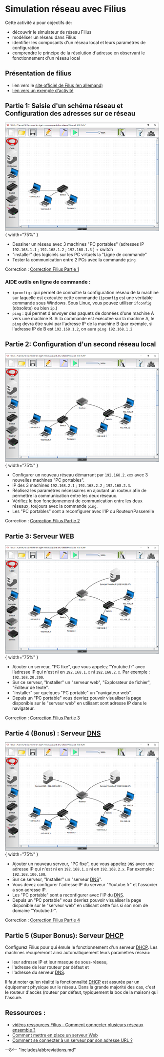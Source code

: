 # Simulation réseau avec Filius

Cette activité a pour objectifs de:

* découvrir le simulateur de réseau Filius
* modéliser un réseau dans Filius
* identifier les composants d'un réseau local et leurs paramètres de 
  configuration 
* comprendre le principe de la résolution d'adresse en observant 
  le fonctionnement d'un réseau local


## Présentation de filius

* lien vers le [site officiel de Filus (en allemand)](https://www.lernsoftware-filius.de/Herunterladen)
* [lien vers un exemple d'activité](https://ent2d.ac-bordeaux.fr/disciplines/sti-college/2019/09/25/filius-un-logiciel-de-simulation-de-reseau-simple-et-accessible/)


## Partie 1: Saisie d'un schéma réseau et Configuration des adresses sur ce réseau

![Filius Partie 1](img/Filius_1.png){ width="75%" }

* Dessiner un réseau avec 3 machines "PC portables" (adresses IP `192.168.1.1` ; `192.168.1.2` ; `192.168.1.3` ) + switch
* "installer" des logiciels sur les PC virtuels la "Ligne de commande"
* Tester la communication entre 2 PCs avec la commande `ping`

Correction : [Correction Filius Partie 1](resources/Filius_1.fls)

### AIDE outils en ligne de commande :
* `ipconfig` : qui permet de connaître la configuration réseau de la machine sur laquelle est exécutée cette commande (`ipconfig` est une véritable commande sous Windows. Sous Linux, vous pouvez utiliser `ifconfig` (obsolète) ou bien `ip`.)
* `ping` : qui permet d'envoyer des paquets de données d'une machine A vers une machine B. Si la commande est exécutée sur la machine A, le `ping` devra être suivi par l'adresse IP de la machine B (par exemple, si l'adresse IP de B est `192.168.1.2`, on aura `ping 192.168.1.2`


## Partie 2: Configuration d'un second réseau local 

![Filius Partie 2](img/Filius_2.png){ width="75%" }

* Configurer un nouveau réseau démarrant par `192.168.2.xxx` avec 3 nouvelles machines "PC portables".
* IP des 3 machines `192.168.2.1` ; `192.168.2.2` ; `192.168.2.3`.
* Réalisez les paramètres nécessaires en ajoutant un routeur afin de permettre la communication entre les deux réseaux.
* Vérifiez le bon fonctionnement de communication entre les deux réseaux, toujours avec la commande `ping`.
* Les "PC portables" sont a reconfigurer avec l'IP du Routeur/Passerelle

Correction : [Correction Filius Partie 2](resources/Filius_2.fls)

## Partie 3: Serveur WEB 

![Filius Partie 3](img/Filius_3.png){ width="75%" }

* Ajouter un serveur, "PC fixe", que vous appelez "Youtube.fr" avec l’adresse IP  qui n'est ni en `192.168.1.x` ni `192.168.2.x`. Par exemple : `192.168.20.200`.
* Sur ce serveur, "Installer" un "serveur web", "Explorateur de fichier", "Editeur de texte".
* "Installer" sur quelques "PC portable" un "navigateur web".
* Depuis un "PC portable" vous devriez pouvoir visualiser la page disponible sur le "serveur web" en utilisant sont adresse IP dans le navigateur.

Correction : [Correction Filius Partie 3](resources/Filius_3.fls)

## Partie 4 (Bonus) : Serveur [DNS](glossaire.md#dns)

![Filius Partie 4](img/Filius_all_end.png){ width="75%" }

* Ajouter un nouveau serveur, "PC fixe", que vous appelez `DNS` avec une adresse IP  qui n'est ni en `192.168.1.x` ni en `192.168.2.x`. Par exemple : `192.168.100.100`.
* Sur ce serveur, "Installer" un "serveur [DNS](glossaire.md#dns)".
* Vous devez configurer l'adresse IP du serveur "Youtube.fr" et l'associer a son adresse IP.
* Les "PC portable" sont a reconfigurer avec l'IP du [DNS](glossaire.md#dns).
* Depuis un "PC portable" vous devriez pouvoir visualiser la page disponible sur le "serveur web" en utilisant cette fois si son nom de domaine "Youtube.fr".

Correction : [Correction Filius Partie 4](resources/Filius_4.fls)

## Partie 5 (Super Bonus): Serveur [DHCP](glossaire.md#dhcp)

Configurez Filius pour qui émule le fonctionnement d'un serveur
[DHCP](glossaire.md#dhcp). Les machines récupéreront ainsi
automatiquement leurs paramètres réseau:

* leur adresse IP et leur masque de sous-réseau,
* l'adresse de leur routeur par défaut et
* l'adresse du serveur [DNS](glossaire.md#dns).

Il faut noter qu'en réalité la fonctionnalité [DHCP](glossaire.md#dhcp)
est assurée par un équipement physique sur le réseau. Dans la grande
majorité des cas, c'est le routeur d'accès (routeur par défaut,
typiquement la box de la maison) qui l'assure.


## Ressources : 
* [vidéos ressources  Filius - Comment connecter plusieurs réseaux ensemble ?](https://www.youtube.com/watch?v=bkaRSt5TUbY)
* [Comment mettre en place un serveur Web ](https://www.youtube.com/watch?v=pS_rpzolCy8)
* [Comment se connecter à un serveur par son adresse URL ?](https://www.youtube.com/watch?v=aHAmIwBhZdU)




--8<-- "includes/abbreviations.md"
